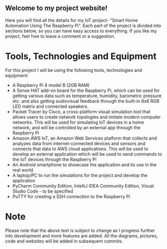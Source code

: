 ## Welcome to my project website!

Here you will find all the details for my IoT project- "Smart Home Automation Using The Raspberry Pi". Each part of the project is divided into sections below, so you can have easy access to everything. If you like my project, feel free to leave a comment or a suggestion.

# Tools, Technologies and Equipment
For this project I will be using the following tools, technologies and equipment:

- A Raspberry Pi 4 model B (2GB RAM)
- A Sense HAT add-on board for the Raspberry Pi, which can be used for getting various data such as temperature, humidity, barometric pressure etc. and also getting audiovisual feedback through the built-in 8x8 RGB LED matrix and connected speakers.
- Packet Tracer by Cisco, a cross-platform visual simulation tool that allows users to create network topologies and imitate modern computer networks. This will be used for simulating IoT devices in a home network, and will be controlled by an external app through the Raspberry Pi
- Amazon AWS IoT, an Amazon Web Services platform that collects and analyzes data from internet-connected devices and sensors and connects that data to AWS cloud applications. This will be used to develop an external application which will be used to send commands to the IoT devices through the Raspberry Pi
- An Android smartphone to showcase the application and its use in the real world
- A laptop/PC to run the simulations for the project and develop the application
- PyCharm Community Edition, IntelliJ IDEA Community Edition, Visual Studio Code - to be specified
- PuTTY for creating a SSH connection to the Raspberry Pi

# Note
Please note that the above text is subject to change as I progress further into development and more features are added. All the diagrams, pictures, code and websites will be added in subsequent commits.
